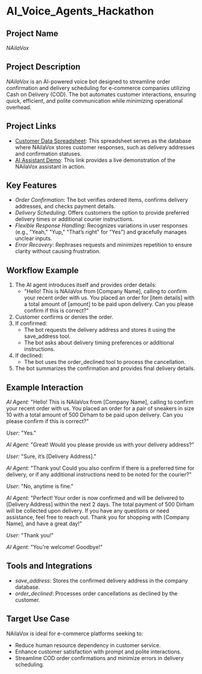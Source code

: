 # AI\_Voice\_Agents\_Hackathon

## Project Name

*NAilaVox*

## Project Description

*NAilaVox* is an AI-powered voice bot designed to streamline order confirmation and delivery scheduling for e-commerce companies utilizing Cash on Delivery (COD). The bot automates customer interactions, ensuring quick, efficient, and polite communication while minimizing operational overhead.

## Project Links

- [Customer Data Spreadsheet](https://docs.google.com/spreadsheets/d/18KDg8HJW0ZBWElJH7Anblasbcy8RncoDOw5j_NcPoYg/edit?gid=0#gid=0): This spreadsheet serves as the database where NAilaVox stores customer responses, such as delivery addresses and confirmation statuses.
- [AI Assistant Demo](https://vapi.ai/?demo=true\&shareKey=fb4fa5f2-3fdc-4e5b-9547-90501ee3e9f2\&assistantId=392736c0-f06f-4df5-894a-4101ae316b0f): This link provides a live demonstration of the NAilaVox assistant in action.

## Key Features

- *Order Confirmation*: The bot verifies ordered items, confirms delivery addresses, and checks payment details.
- *Delivery Scheduling*: Offers customers the option to provide preferred delivery times or additional courier instructions.
- *Flexible Response Handling*: Recognizes variations in user responses (e.g., "Yeah," "Yup," "That’s right" for "Yes") and gracefully manages unclear inputs.
- *Error Recovery*: Rephrases requests and minimizes repetition to ensure clarity without causing frustration.

## Workflow Example

1. The AI agent introduces itself and provides order details:
   - "Hello! This is NAilaVox from [Company Name], calling to confirm your recent order with us. You placed an order for [item details] with a total amount of [amount] to be paid upon delivery. Can you please confirm if this is correct?"
2. Customer confirms or denies the order.
3. If confirmed:
   - The bot requests the delivery address and stores it using the save_address tool.
   - The bot asks about delivery timing preferences or additional instructions.
4. If declined:
   - The bot uses the order_declined tool to process the cancellation.
5. The bot summarizes the confirmation and provides final delivery details.

## Example Interaction

*AI Agent:* "Hello! This is NAilaVox from [Company Name], calling to confirm your recent order with us. You placed an order for a pair of sneakers in size 10 with a total amount of 500 Dirham to be paid upon delivery. Can you please confirm if this is correct?"

*User:* "Yes."

*AI Agent:* "Great! Would you please provide us with your delivery address?"

*User:* "Sure, it’s [Delivery Address]."

*AI Agent:* "Thank you! Could you also confirm if there is a preferred time for delivery, or if any additional instructions need to be noted for the courier?"

*User:* "No, anytime is fine."

*AI Agent:* "Perfect! Your order is now confirmed and will be delivered to [Delivery Address] within the next 2 days. The total payment of 500 Dirham will be collected upon delivery. If you have any questions or need assistance, feel free to reach out. Thank you for shopping with [Company Name], and have a great day!"

*User:* "Thank you!"

*AI Agent:* "You're welcome! Goodbye!"

## Tools and Integrations

- *save\_address*: Stores the confirmed delivery address in the company database.
- *order\_declined*: Processes order cancellations as declined by the customer.

## Target Use Case

NAilaVox is ideal for e-commerce platforms seeking to:

- Reduce human resource dependency in customer service.
- Enhance customer satisfaction with prompt and polite interactions.
- Streamline COD order confirmations and minimize errors in delivery scheduling.
